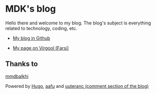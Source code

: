 # MDK's blog
Hello there and welcome to my blog. The blog's subject is everything related to technology, coding, etc.
- [My blog in Github](https://mdk84.github.io)

- [My page on Virgool (Farsi)](https://virgool.io/@MDK)

## Thanks to

[mmdbalkhi](https://github.com/mmdbalkhi)

Powered by [Hugo](https://github.com/gohugoio/hugo), [aafu](https://github.com/darshanbaral/aafu) and [uuteranc (comment section of the blog)](https://utteranc.es/)
